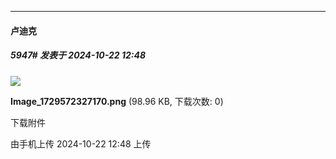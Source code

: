 ﻿
*****

####  卢迪克  
##### 5947#       发表于 2024-10-22 12:48

<img src="https://img.saraba1st.com/forum/202410/22/124854jyqg9k1gzgey98qq.png" referrerpolicy="no-referrer">

<strong>Image_1729572327170.png</strong> (98.96 KB, 下载次数: 0)

下载附件

由手机上传
2024-10-22 12:48 上传

